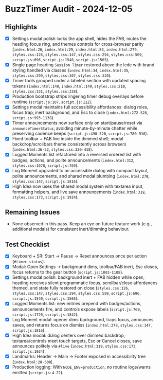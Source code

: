 # BuzzTimer Audit - 2024-12-05

## Highlights
- [x] Settings modal polish locks the app shell, hides the FAB, mutes the heading focus ring, and themes controls for cross-browser parity (`index.html:26`, `index.html:29`, `index.html:83`, `index.html:279`, `styles.css:126`, `styles.css:147`, `styles.css:294`, `styles.css:509`, `script.js:696`, `script.js:1540`, `script.js:1565`).
- [x] Single page heading `Session Timer` restored above the lede with brand styling handled via classes (`index.html:34`, `index.html:35`, `styles.css:299`, `styles.css:307`, `styles.css:320`).
- [x] Timer tools grouped under a labeled section with updated spacing tokens (`index.html:148`, `index.html:149`, `styles.css:210`, `styles.css:331`, `styles.css:338`).
- [x] Production bootstrap strips lingering timer debug overlays before runtime (`script.js:107`, `script.js:112`).
- [x] Settings modal maintains full accessibility affordances: dialog roles, focus trap, inert background, and Esc to close (`index.html:272-528`, `script.js:993-1138`).
- [x] Timer announcements now surface only on start/pause/reset via `announceTimerStatus`, avoiding minute-by-minute chatter while preserving cadence beeps (`script.js:498-520`, `script.js:780-910`).
- [x] Fixed toolbar + FAB live inside the dimmed shell; modal backdrop/scrollbars theme consistently across browsers (`index.html:36-52`, `styles.css:330-418`).
- [x] Logged Moments list refactored into a reversed ordered list with badges, actions, and polite announcements (`index.html:312`, `styles.css:1078`, `script.js:769`).
- [x] Log Moment upgraded to an accessible dialog with compact layout, polite announcements, and shared modal plumbing (`index.html:278`, `styles.css:147`, `script.js:1816`).
- [x] High Idea now uses the shared modal system with textarea input, formatting helpers, and live save announcements (`index.html:319`, `styles.css:173`, `script.js:1924`).

## Remaining Issues
- None observed in this pass. Keep an eye on future feature work (e.g., additional modals) for consistent inert/dimming behaviour.

## Test Checklist
- [x] Keyboard + SR: Start -> Pause -> Reset announces once per action (`#timer-status`).
- [x] Modal: Open Settings -> background dims, toolbar/FAB inert, Esc closes, focus returns to the gear button (`script.js:1003-1108`).
- [x] Settings modal polish: background inert + FAB hidden while open, heading receives silent programmatic focus, scrollbar/close affordances themed, and state fully restored on close (`styles.css:126`, `styles.css:147`, `styles.css:294`, `styles.css:509`, `script.js:696`, `script.js:1540`, `script.js:1565`).
- [x] Logged Moments list: new entries prepend with badges/actions, announcements fire, and controls expose labels (`script.js:769`, `script.js:1720`, `script.js:1842`).
- [x] Log Moment modal: opener dims background, traps focus, announces saves, and returns focus on dismiss (`index.html:278`, `styles.css:147`, `script.js:1816`).
- [x] High Idea modal: dialog centers over dimmed backdrop, textarea/controls meet touch targets, Esc or Cancel closes, save announces politely via `#live` (`index.html:319`, `styles.css:173`, `script.js:1924`).
- [x] Landmarks: Header -> Main -> Footer exposed in accessibility tree (`index.html:20-300`).
- [x] Production logging: With `NODE_ENV=production`, no routine logs/warns emitted (`script.js:4-22`).
